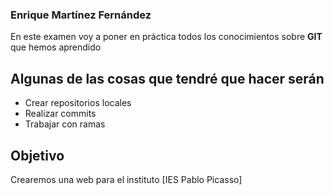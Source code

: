 ### Enrique Martínez Fernández
En este examen voy a poner en práctica todos los conocimientos sobre **GIT** que hemos aprendido
## Algunas de las cosas que tendré que hacer serán ##
- Crear repositorios locales
- Realizar commits
- Trabajar con ramas
## Objetivo ##
Crearemos una web para el instituto [IES Pablo Picasso]
